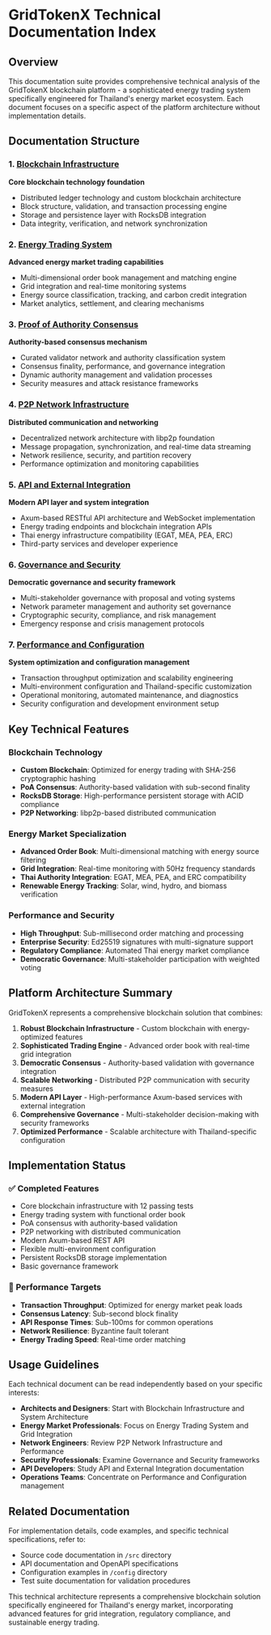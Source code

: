 # GridTokenX Technical Documentation Index

## Overview

This documentation suite provides comprehensive technical analysis of the GridTokenX blockchain platform - a sophisticated energy trading system specifically engineered for Thailand's energy market ecosystem. Each document focuses on a specific aspect of the platform architecture without implementation details.

## Documentation Structure

### 1. [Blockchain Infrastructure](./BLOCKCHAIN_INFRASTRUCTURE.md)
**Core blockchain technology foundation**
- Distributed ledger technology and custom blockchain architecture
- Block structure, validation, and transaction processing engine
- Storage and persistence layer with RocksDB integration
- Data integrity, verification, and network synchronization

### 2. [Energy Trading System](./ENERGY_TRADING_SYSTEM.md)
**Advanced energy market trading capabilities**
- Multi-dimensional order book management and matching engine
- Grid integration and real-time monitoring systems
- Energy source classification, tracking, and carbon credit integration
- Market analytics, settlement, and clearing mechanisms

### 3. [Proof of Authority Consensus](./POA_CONSENSUS_MECHANISM.md)
**Authority-based consensus mechanism**
- Curated validator network and authority classification system
- Consensus finality, performance, and governance integration
- Dynamic authority management and validation processes
- Security measures and attack resistance frameworks

### 4. [P2P Network Infrastructure](./P2P_NETWORK_INFRASTRUCTURE.md)
**Distributed communication and networking**
- Decentralized network architecture with libp2p foundation
- Message propagation, synchronization, and real-time data streaming
- Network resilience, security, and partition recovery
- Performance optimization and monitoring capabilities

### 5. [API and External Integration](./API_EXTERNAL_INTEGRATION.md)
**Modern API layer and system integration**
- Axum-based RESTful API architecture and WebSocket implementation
- Energy trading endpoints and blockchain integration APIs
- Thai energy infrastructure compatibility (EGAT, MEA, PEA, ERC)
- Third-party services and developer experience

### 6. [Governance and Security](./GOVERNANCE_SECURITY.md)
**Democratic governance and security framework**
- Multi-stakeholder governance with proposal and voting systems
- Network parameter management and authority set governance
- Cryptographic security, compliance, and risk management
- Emergency response and crisis management protocols

### 7. [Performance and Configuration](./PERFORMANCE_CONFIGURATION.md)
**System optimization and configuration management**
- Transaction throughput optimization and scalability engineering
- Multi-environment configuration and Thailand-specific customization
- Operational monitoring, automated maintenance, and diagnostics
- Security configuration and development environment setup

## Key Technical Features

### Blockchain Technology
- **Custom Blockchain**: Optimized for energy trading with SHA-256 cryptographic hashing
- **PoA Consensus**: Authority-based validation with sub-second finality
- **RocksDB Storage**: High-performance persistent storage with ACID compliance
- **P2P Networking**: libp2p-based distributed communication

### Energy Market Specialization
- **Advanced Order Book**: Multi-dimensional matching with energy source filtering
- **Grid Integration**: Real-time monitoring with 50Hz frequency standards
- **Thai Authority Integration**: EGAT, MEA, PEA, and ERC compatibility
- **Renewable Energy Tracking**: Solar, wind, hydro, and biomass verification

### Performance and Security
- **High Throughput**: Sub-millisecond order matching and processing
- **Enterprise Security**: Ed25519 signatures with multi-signature support
- **Regulatory Compliance**: Automated Thai energy market compliance
- **Democratic Governance**: Multi-stakeholder participation with weighted voting

## Platform Architecture Summary

GridTokenX represents a comprehensive blockchain solution that combines:

1. **Robust Blockchain Infrastructure** - Custom blockchain with energy-optimized features
2. **Sophisticated Trading Engine** - Advanced order book with real-time grid integration
3. **Democratic Consensus** - Authority-based validation with governance integration
4. **Scalable Networking** - Distributed P2P communication with security measures
5. **Modern API Layer** - High-performance Axum-based services with external integration
6. **Comprehensive Governance** - Multi-stakeholder decision-making with security frameworks
7. **Optimized Performance** - Scalable architecture with Thailand-specific configuration

## Implementation Status

### ✅ Completed Features
- Core blockchain infrastructure with 12 passing tests
- Energy trading system with functional order book
- PoA consensus with authority-based validation
- P2P networking with distributed communication
- Modern Axum-based REST API
- Flexible multi-environment configuration
- Persistent RocksDB storage implementation
- Basic governance framework

### 🎯 Performance Targets
- **Transaction Throughput**: Optimized for energy market peak loads
- **Consensus Latency**: Sub-second block finality
- **API Response Times**: Sub-100ms for common operations
- **Network Resilience**: Byzantine fault tolerant
- **Energy Trading Speed**: Real-time order matching

## Usage Guidelines

Each technical document can be read independently based on your specific interests:

- **Architects and Designers**: Start with Blockchain Infrastructure and System Architecture
- **Energy Market Professionals**: Focus on Energy Trading System and Grid Integration
- **Network Engineers**: Review P2P Network Infrastructure and Performance
- **Security Professionals**: Examine Governance and Security frameworks
- **API Developers**: Study API and External Integration documentation
- **Operations Teams**: Concentrate on Performance and Configuration management

## Related Documentation

For implementation details, code examples, and specific technical specifications, refer to:
- Source code documentation in `/src` directory
- API documentation and OpenAPI specifications
- Configuration examples in `/config` directory
- Test suite documentation for validation procedures

This technical architecture represents a comprehensive blockchain solution specifically engineered for Thailand's energy market, incorporating advanced features for grid integration, regulatory compliance, and sustainable energy trading.
